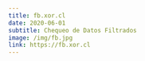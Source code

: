 ```yaml
---
title: fb.xor.cl
date: 2020-06-01
subtitle: Chequeo de Datos Filtrados
image: /img/fb.jpg
link: https://fb.xor.cl
---
```

